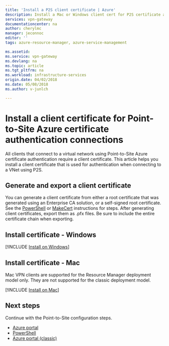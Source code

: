 ```yaml
---
title: 'Install a P2S client certificate | Azure'
description: Install a Mac or Windows client cert for P2S certificate authentication.
services: vpn-gateway
documentationcenter: na
author: cherylmc
manager: jeconnoc
editor: ''
tags: azure-resource-manager, azure-service-management

ms.assetid:
ms.service: vpn-gateway
ms.devlang: na
ms.topic: article
ms.tgt_pltfrm: na
ms.workload: infrastructure-services
origin.date: 04/02/2018
ms.date: 05/08/2018
ms.author: v-junlch

---
```

# Install a client certificate for Point-to-Site Azure certificate authentication connections

All clients that connect to a virtual network using Point-to-Site Azure certificate authentication require a client certificate. This article helps you install a client certificate that is used for authentication when connecting to a VNet using P2S.

## <a name="generate"></a>Generate and export a client certificate

You can generate a client certificate from either a root certificate that was generated using an Enterprise CA solution, or a self-signed root certificate. See the [PowerShell](vpn-gateway-certificates-point-to-site.md) or [MakeCert](vpn-gateway-certificates-point-to-site-makecert.md) instructions for steps. After generating client certificates, export them as .pfx files. Be sure to include the entire certificate chain when exporting.

## <a name="installwin"></a>Install certificate - Windows

[!INCLUDE [Install on Windows](../../includes/vpn-gateway-certificates-install-client-cert-include.md)]

## <a name="installmac"></a>Install certificate - Mac

Mac VPN clients are supported for the Resource Manager deployment model only. They are not supported for the classic deployment model.

[!INCLUDE [Install on Mac](../../includes/vpn-gateway-certificates-install-mac-client-cert-include.md)]

## Next steps

Continue with the Point-to-Site configuration steps.

- [Azure portal](vpn-gateway-howto-point-to-site-resource-manager-portal.md)
- [PowerShell](vpn-gateway-howto-point-to-site-rm-ps.md)
- [Azure portal (classic)](vpn-gateway-howto-point-to-site-classic-azure-portal.md)

<!-- Update_Description: wording update -->